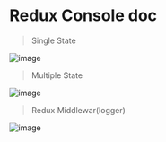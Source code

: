 # Redux Console doc
>Single State

![image](https://user-images.githubusercontent.com/76097762/224549063-3c4f07a0-fc14-432f-8071-39072cee63c3.png)

>Multiple State

![image](https://user-images.githubusercontent.com/76097762/224549074-dd518efd-5da8-4b8a-9365-70c70a17eca7.png)

>Redux Middlewar(logger)

![image](https://user-images.githubusercontent.com/76097762/224549081-a9808944-ccfa-4993-96f3-6e2d7790ec82.png)
